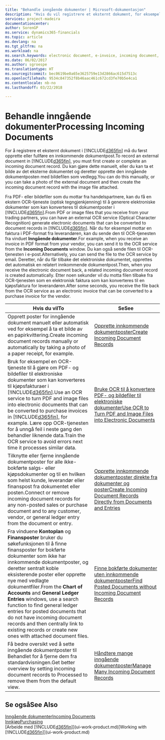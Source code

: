 ```yaml
---
title: "Behandle inngående dokumenter | Microsoft-dokumentasjon"
description: "Hvis du vil registrere et eksternt dokument, for eksempel et PDF-dokument, i Finance and Operations, Business edition, må du først opprette eller fylle ut en post for innkommende dokument."
services: project-madeira
documentationcenter: 
author: SorenGP
ms.service: dynamics365-financials
ms.topic: article
ms.devlang: na
ms.tgt_pltfrm: na
ms.workload: na
ms.search.keywords: electronic document, e-invoice, incoming document, OCR, ecommerce, document exchange, import invoice
ms.date: 06/02/2017
ms.author: sgroespe
ms.translationtype: HT
ms.sourcegitcommit: bec0619be0a65e3625759e13d2866ac615d7513c
ms.openlocfilehash: 9534c847352f8b46aac461c672cd3fe70b5e4ca1
ms.contentlocale: nb-no
ms.lasthandoff: 03/22/2018

---
```

# <a name="processing-incoming-documents"></a><span data-ttu-id="09523-103">Behandle inngående dokumenter</span><span class="sxs-lookup"><span data-stu-id="09523-103">Processing Incoming Documents</span></span>
<span data-ttu-id="09523-104">For å registrere et eksternt dokument i [!INCLUDE[d365fin](includes/d365fin_md.md)] må du først opprette eller fullføre en innkommende dokumentpost.</span><span class="sxs-lookup"><span data-stu-id="09523-104">To record an external document in [!INCLUDE[d365fin](includes/d365fin_md.md)], you must first create or complete an incoming document record.</span></span> <span data-ttu-id="09523-105">Du kan gjøre dette manuelt, eller du kan ta et bilde av det eksterne dokumentet og deretter opprette den inngående dokumentposten med bildefilen som vedlegg.</span><span class="sxs-lookup"><span data-stu-id="09523-105">You can do this manually, or you can take a photo of the external document and then create the incoming document record with the image file attached.</span></span>

<span data-ttu-id="09523-106">Fra PDF- eller bildefiler som du mottar fra handelspartnere, kan du få en ekstern OCR-tjeneste (optisk tegngjenkjenning) til å generere elektroniske dokumenter som kan konverteres til dokumentposter i [!INCLUDE[d365fin](includes/d365fin_md.md)].</span><span class="sxs-lookup"><span data-stu-id="09523-106">From PDF or image files that you receive from your trading partners, you can have an external OCR service (Optical Character Recognition) generate electronic documents that can be converted to document records in [!INCLUDE[d365fin](includes/d365fin_md.md)].</span></span> <span data-ttu-id="09523-107">Når du for eksempel mottar en faktura i PDF-format fra leverandøren, kan du sende den til OCR-tjenesten fra vinduet **Inngående dokumenter**.</span><span class="sxs-lookup"><span data-stu-id="09523-107">For example, when you receive an invoice in PDF format from your vendor, you can send it to the OCR service from the **Incoming Documents** window.</span></span> <span data-ttu-id="09523-108">Du kan også sende filen til OCR-tjenesten i e-post.</span><span class="sxs-lookup"><span data-stu-id="09523-108">Alternatively, you can send the file to the OCR service by email.</span></span> <span data-ttu-id="09523-109">Deretter, når du får tilbake det elektroniske dokumentet, opprettes det automatisk en relatert innkommende dokumentpost.</span><span class="sxs-lookup"><span data-stu-id="09523-109">Then, when you receive the electronic document back, a related incoming document record is created automatically.</span></span> <span data-ttu-id="09523-110">Etter noen sekunder vil du motta filen tilbake fra OCR-tjenesten som en elektronisk faktura som kan konverteres til en kjøpsfaktura for leverandøren.</span><span class="sxs-lookup"><span data-stu-id="09523-110">After some seconds, you receive the file back from the OCR service as an electronic invoice that can be converted to a purchase invoice for the vendor.</span></span>

| <span data-ttu-id="09523-111">Hvis du vil</span><span class="sxs-lookup"><span data-stu-id="09523-111">To</span></span> | <span data-ttu-id="09523-112">Se</span><span class="sxs-lookup"><span data-stu-id="09523-112">See</span></span> |
| --- | --- |
| <span data-ttu-id="09523-113">Opprett poster for inngående dokument manuelt eller automatisk ved for eksempel å ta et bilde av en papirkvittering.</span><span class="sxs-lookup"><span data-stu-id="09523-113">Create incoming document records manually or automatically by taking a photo of a paper receipt, for example.</span></span> |[<span data-ttu-id="09523-114">Opprette innkommende dokumentposter</span><span class="sxs-lookup"><span data-stu-id="09523-114">Create Incoming Document Records</span></span>](across-how-create-income-document-records.md) |
| <span data-ttu-id="09523-115">Bruk for eksempel en OCR-tjeneste til å gjøre om PDF- og bildefiler til elektroniske dokumenter som kan konverteres til kjøpsfakturaer i [!INCLUDE[d365fin](includes/d365fin_md.md)].</span><span class="sxs-lookup"><span data-stu-id="09523-115">Use an OCR service to turn PDF and image files into electronic documents that can be converted to purchase invoices in [!INCLUDE[d365fin](includes/d365fin_md.md)], for example.</span></span> <span data-ttu-id="09523-116">Lære opp OCR-tjenesten for å unngå feil i neste gang den behandler liknende data.</span><span class="sxs-lookup"><span data-stu-id="09523-116">Train the OCR service to avoid errors next time it processes similar data.</span></span> |[<span data-ttu-id="09523-117">Bruke OCR til å konvertere PDF- og bildefiler til elektroniske dokumenter</span><span class="sxs-lookup"><span data-stu-id="09523-117">Use OCR to Turn PDF and Image Files into Electronic Documents</span></span>](across-how-use-ocr-pdf-images-files.md) |
| <span data-ttu-id="09523-118">Tilknytte eller fjerne inngående dokumentposter for alle ikke-bokførte salgs- eller kjøpsdokumenter og til en hvilken som helst kunde, leverandør eller finanspost fra dokumentet eller posten.</span><span class="sxs-lookup"><span data-stu-id="09523-118">Connect or remove incoming document records for any non-posted sales or purchase document and to any customer, vendor, or general ledger entry from the document or entry.</span></span> |[<span data-ttu-id="09523-119">Opprette innkommende dokumentposter direkte fra dokumenter og poster</span><span class="sxs-lookup"><span data-stu-id="09523-119">Create Incoming Document Records Directly from Documents and Entries</span></span>](across-how-connect-disconnect-income-document-records.md) |
| <span data-ttu-id="09523-120">Fra vinduene **Kontoplan** og **Finansposter** bruker du søkefunksjonen til å finne finansposter for bokførte dokumenter som ikke har innkommende dokumentposter, og deretter sentralt koble eksisterende poster eller opprette nye med vedlagte dokumentfiler.</span><span class="sxs-lookup"><span data-stu-id="09523-120">From the **Chart of Accounts** and **General Ledger Entries** windows, use a search function to find general ledger entries for posted documents that do not have incoming document records and then centrally link to existing records or create new ones with attached document files.</span></span> |[<span data-ttu-id="09523-121">Finne bokførte dokumenter uten innkommende dokumentposter</span><span class="sxs-lookup"><span data-stu-id="09523-121">Find Posted Documents without Incoming Document Records</span></span>](across-how-find-posted-documents-without-income-document-records.md) |
| <span data-ttu-id="09523-122">Få bedre oversikt ved å sette inngående dokumentposter til Behandlet for å fjerne dem fra standardvisningen.</span><span class="sxs-lookup"><span data-stu-id="09523-122">Get better overview by setting incoming document records to Processed to remove them from the default view.</span></span> |[<span data-ttu-id="09523-123">Håndtere mange inngående dokumentposter</span><span class="sxs-lookup"><span data-stu-id="09523-123">Manage Many Incoming Document Records</span></span>](across-how-manage-many-income-document-records.md) |

## <a name="see-also"></a><span data-ttu-id="09523-124">Se også</span><span class="sxs-lookup"><span data-stu-id="09523-124">See Also</span></span>
[<span data-ttu-id="09523-125">Inngående dokumenter</span><span class="sxs-lookup"><span data-stu-id="09523-125">Incoming Documents</span></span>](across-income-documents.md)  
[<span data-ttu-id="09523-126">Innkjøp</span><span class="sxs-lookup"><span data-stu-id="09523-126">Purchasing</span></span>](purchasing-manage-purchasing.md)  
<span data-ttu-id="09523-127">[Arbeide med [!INCLUDE[d365fin](includes/d365fin_md.md)]](ui-work-product.md)</span><span class="sxs-lookup"><span data-stu-id="09523-127">[Working with [!INCLUDE[d365fin](includes/d365fin_md.md)]](ui-work-product.md)</span></span>

